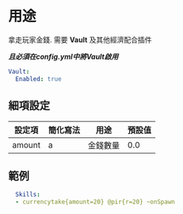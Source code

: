 用途
======================

拿走玩家金錢. 需要 **Vault** 及其他經濟配合插件

***且必須在config.yml中將Vault啟用***
```yml
Vault:
  Enabled: true
```
細項設定
----------

| 設定項 | 簡化寫法 | 用途 | 預設值 |
|-----------|---------|----------------------------------------|---------|
| amount| a   | 金錢數量 | 0.0 |

  

範例
--------
```yml
  Skills:
  - currencytake{amount=20} @pir{r=20} ~onSpawn
```
